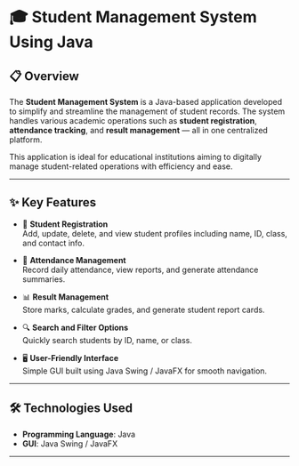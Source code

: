 # 🎓 Student Management System Using Java

## 📋 Overview

The **Student Management System** is a Java-based application developed to simplify and streamline the management of student records. The system handles various academic operations such as **student registration**, **attendance tracking**, and **result management** — all in one centralized platform.

This application is ideal for educational institutions aiming to digitally manage student-related operations with efficiency and ease.

---

## ✨ Key Features

- 📝 **Student Registration**  
  Add, update, delete, and view student profiles including name, ID, class, and contact info.

- 📅 **Attendance Management**  
  Record daily attendance, view reports, and generate attendance summaries.

- 📊 **Result Management**  
  Store marks, calculate grades, and generate student report cards.

- 🔍 **Search and Filter Options**  
  Quickly search students by ID, name, or class.

- 🖥️ **User-Friendly Interface**  
  Simple GUI built using Java Swing / JavaFX for smooth navigation.

---

## 🛠️ Technologies Used

- **Programming Language**: Java  
- **GUI**: Java Swing / JavaFX  

---

